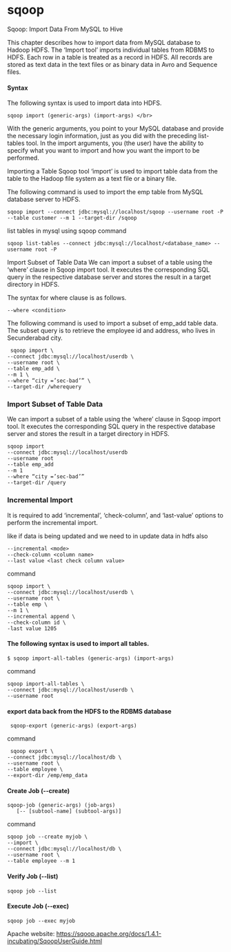 # sqoop
Sqoop: Import Data From MySQL to Hive


This chapter describes how to import data from MySQL database to Hadoop HDFS. 
The ‘Import tool’ imports individual tables from RDBMS to HDFS.
Each row in a table is treated as a record in HDFS.
All records are stored as text data in the text files or as binary data in Avro and Sequence files.

<h4> Syntax </h4>
The following syntax is used to import data into HDFS.

```
sqoop import (generic-args) (import-args) </br>
```

With the generic arguments, you point to your MySQL database and provide the necessary login information, just as you did with the preceding list-tables tool. 
In the import arguments, you (the user) have the ability to specify what you want to import and how you want the import to be performed.


Importing a Table
Sqoop tool ‘import’ is used to import table data from the table to the Hadoop file system as a text file or a binary file.

The following command is used to import the emp table from MySQL database server to HDFS.
```
sqoop import --connect jdbc:mysql://localhost/sqoop --username root -P --table customer --m 1 --target-dir /sqoop
```

list tables in mysql using sqoop command
```
sqoop list-tables --connect jdbc:mysql://localhost/<database_name> --username root -P
```

Import Subset of Table Data
We can import a subset of a table using the ‘where’ clause in Sqoop import tool. It executes the corresponding SQL query in the respective database server and stores the result in a target directory in HDFS.

The syntax for where clause is as follows.
```
--where <condition>
```
The following command is used to import a subset of emp_add table data. The subset query is to retrieve the employee id and address, who lives in Secunderabad city.
```
 sqoop import \
--connect jdbc:mysql://localhost/userdb \
--username root \
--table emp_add \
--m 1 \
--where “city =’sec-bad’” \
--target-dir /wherequery
```

<h3>Import Subset of Table Data</h3>

We can import a subset of a table using the ‘where’ clause in Sqoop import tool. It executes the corresponding SQL query in the respective database server and stores the result in a target directory in HDFS.


```
sqoop import 
--connect jdbc:mysql://localhost/userdb 
--username root 
--table emp_add 
--m 1 
--where “city =’sec-bad’” 
--target-dir /query
```

<h3>Incremental Import</h3>
It is required to add ‘incremental’, ‘check-column’, and ‘last-value’ options to perform the incremental import.


like if data is being updated and we need to in update data in hdfs also

```
--incremental <mode>
--check-column <column name>
--last value <last check column value>
```


command


```
sqoop import \
--connect jdbc:mysql://localhost/userdb \
--username root \
--table emp \
--m 1 \
--incremental append \
--check-column id \
-last value 1205
```

<h4>The following syntax is used to import all tables.</h4>


```
$ sqoop import-all-tables (generic-args) (import-args) 
```


command

```
sqoop import-all-tables \
--connect jdbc:mysql://localhost/userdb \
--username root
```



<h4> export data back from the HDFS to the RDBMS database</h4>

```
 sqoop-export (generic-args) (export-args)
 ```
 command

```
 sqoop export \
--connect jdbc:mysql://localhost/db \
--username root \
--table employee \ 
--export-dir /emp/emp_data
```


<h4>Create Job (--create)</h4>

```
sqoop-job (generic-args) (job-args)
   [-- [subtool-name] (subtool-args)]
```

command

```
sqoop job --create myjob \
--import \
--connect jdbc:mysql://localhost/db \
--username root \
--table employee --m 1
```

<h4>Verify Job (--list)</h4>

```
sqoop job --list
```

<h4>Execute Job (--exec)</h4>

```
sqoop job --exec myjob
```

Apache website: https://sqoop.apache.org/docs/1.4.1-incubating/SqoopUserGuide.html
